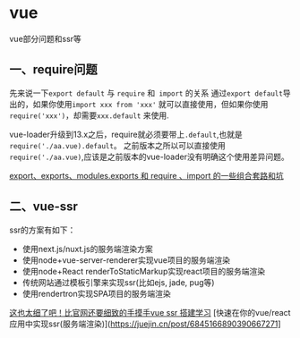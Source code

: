 # vue
vue部分问题和ssr等
## 一、require问题

先来说一下`export default` 与 `require` 和` import` 的关系
通过`export default`导出的，如果你使用`import xxx from 'xxx'` 就可以直接使用，但如果你使用`require('xxx')`，却需要`xxx.default` 来使用.

vue-loader升级到13.x之后，require就必须要带上`.default`,也就是`require('./aa.vue).default`。
之前版本之所以可以直接使用`require('./aa.vue)`,应该是之前版本的vue-loader没有明确这个使用差异问题。

[export、exports、modules.exports 和 require 、import 的一些组合套路和坑](https://www.cnblogs.com/CyLee/p/5836069.html)


## 二、vue-ssr
ssr的方案有如下：
* 使用next.js/nuxt.js的服务端渲染方案
* 使用node+vue-server-renderer实现vue项目的服务端渲染
* 使用node+React renderToStaticMarkup实现react项目的服务端渲染
* 传统网站通过模板引擎来实现ssr(比如ejs, jade, pug等)
* 使用rendertron实现SPA项目的服务端渲染

[这也太细了吧！比官网还要细致的手摸手vue ssr 搭建学习](https://juejin.cn/post/7033959113725837320)
[快速在你的vue/react应用中实现ssr(服务端渲染)](https://juejin.cn/post/6845166890390667271]
 
